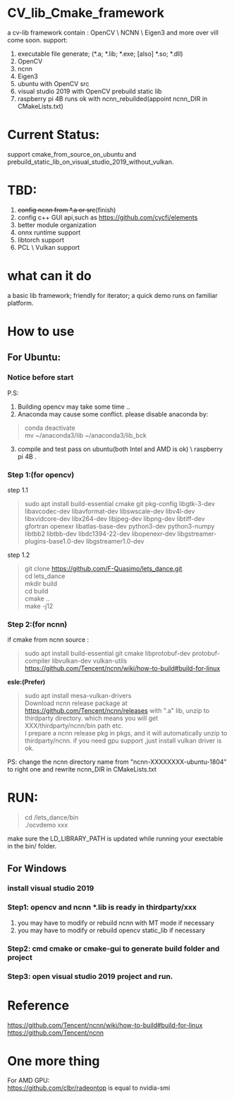 # CV_lib_Cmake_framework
a cv-lib framework contain : OpenCV \ NCNN \ Eigen3 and more over vill come soon. support:
1. executable file generate; (*.a; *.lib; *.exe; [also] *.so; *.dll)
2. OpenCV
3. ncnn
4. Eigen3
5. ubuntu with OpenCV src
6. visual studio 2019 with OpenCV prebuild static lib
7. raspberry pi 4B runs ok with ncnn_rebuilded(appoint ncnn_DIR in CMakeLists.txt)

# Current Status:
support cmake_from_source_on_ubuntu and prebuild_static_lib_on_visual_studio_2019_without_vulkan. 

# TBD:
1. ~~config ncnn from *.a or src~~(finish)
2. config c++ GUI api,such as https://github.com/cycfi/elements
3. better module organization
4. onnx runtime support
5. libtorch support
6. PCL \ Vulkan support

# what can it do
a basic lib framework; friendly for iterator; a quick demo runs on familiar platform.

# How to use
## For Ubuntu:
### Notice before start
P.S: 
1. Building opencv may take some time ..
2. Anaconda may cause some conflict. please disable anaconda by:
> conda deactivate </br>
> mv \~/anaconda3/lib \~/anaconda3/lib_bck
3. compile and test pass on ubuntu(both Intel and AMD is ok) \ raspberry pi 4B . 

### Step 1:(for opencv)
step 1.1
>sudo apt install build-essential cmake git pkg-config libgtk-3-dev 
    libavcodec-dev libavformat-dev libswscale-dev libv4l-dev 
    libxvidcore-dev libx264-dev libjpeg-dev libpng-dev libtiff-dev 
    gfortran openexr libatlas-base-dev python3-dev python3-numpy 
    libtbb2 libtbb-dev libdc1394-22-dev libopenexr-dev 
    libgstreamer-plugins-base1.0-dev libgstreamer1.0-dev </br>

step 1.2

> git clone https://github.com/F-Quasimo/lets_dance.git</br>
> cd lets_dance</br> 
> mkdir build<br/>
> cd build<br/>
> cmake ..<br/>
> make -j12
### Step 2:(for ncnn)
if cmake from ncnn source :
>sudo apt install build-essential git cmake libprotobuf-dev protobuf-compiler libvulkan-dev vulkan-utils </br>
>https://github.com/Tencent/ncnn/wiki/how-to-build#build-for-linux

**esle:(Prefer)**
>sudo apt install mesa-vulkan-drivers </br>
>Download ncnn release package at https://github.com/Tencent/ncnn/releases with ".a" lib, unzip to thirdparty directory. which means you will get XXX/thirdparty/ncnn/bin path etc.</br>
>I prepare a ncnn release pkg in pkgs, and it will automatically unzip to thirdparty/ncnn. if you need gpu support ,just install vulkan driver is ok.

PS: change the ncnn directory name from "ncnn-XXXXXXXX-ubuntu-1804" to right one and rewrite ncnn_DIR in CMakeLists.txt

# RUN:
> cd /lets_dance/bin </br>
> ./ocvdemo xxx

 make sure the LD_LIBRARY_PATH is updated while running your exectable in the bin/ folder.

## For Windows

### install visual studio 2019
### Step1: opencv and ncnn *.lib is ready in thirdparty/xxx
1. you may have to modify or rebuild ncnn with MT mode if necessary
2. you may have to modify or rebuild opencv static_lib if necessary

### Step2: cmd cmake or cmake-gui to generate build folder and project

### Step3: open visual studio 2019 project and run.

# Reference
https://github.com/Tencent/ncnn/wiki/how-to-build#build-for-linux
https://github.com/Tencent/ncnn

# One more thing
For AMD GPU:</br>
https://github.com/clbr/radeontop is equal to nvidia-smi